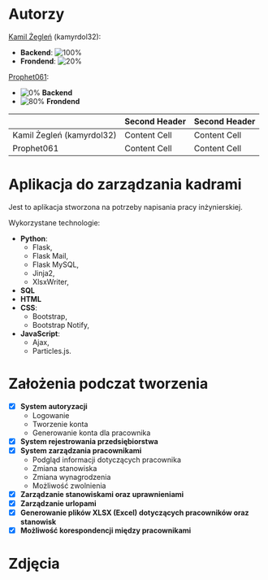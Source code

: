 # Autorzy
[Kamil Żegleń](https://github.com/kamyrdol32) (kamyrdol32):
- **Backend**: ![100%](https://progress-bar.dev/100)
- **Frondend**: ![20%](https://progress-bar.dev/20)

[Prophet061](https://github.com/Prophet061):
- ![0%](https://progress-bar.dev/0) **Backend**
- ![80%](https://progress-bar.dev/80) **Frondend**

|               | Second Header | Second Header |
| ------------- | ------------- | ------------- |
| Kamil Żegleń (kamyrdol32)  | Content Cell  | Content Cell  |
| Prophet061  | Content Cell  | Content Cell  |

# Aplikacja do zarządzania kadrami

Jest to aplikacja stworzona na potrzeby napisania pracy inżynierskiej. 

Wykorzystane technologie:
  - **Python**:
      - Flask,
      - Flask Mail,
      - Flask MySQL,
      - Jinja2,
      - XlsxWriter,
  - **SQL**
  - **HTML**
  - **CSS**:
    - Bootstrap,
    - Bootstrap Notify,
  - **JavaScript**:
    - Ajax,
    - Particles.js.

# Założenia podczat tworzenia

- [x] **System autoryzacji**
  - Logowanie
  - Tworzenie konta
  - Generowanie konta dla pracownika
- [x] **System rejestrowania przedsiębiorstwa**
- [x] **System zarządzania pracownikami**
  - Podgląd informacji dotyczących pracownika
  - Zmiana stanowiska
  - Zmiana wynagrodzenia
  - Możliwość zwolnienia
- [x] **Zarządzanie stanowiskami oraz uprawnieniami**
- [x] **Zarządzanie urlopami**
- [x] **Generowanie plików XLSX (Excel) dotyczących pracowników oraz stanowisk**
- [x] **Możliwość korespondencji między pracownikami**

# Zdjęcia
